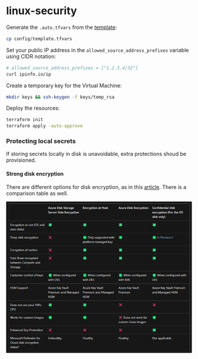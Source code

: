 # linux-security

Generate the `.auto.tfvars` from the [template](config/template.tfvars):

```sh
cp config/template.tfvars
```

Set your public IP address in the `allowed_source_address_prefixes` variable using CIDR notation:

```sh
# allowed_source_address_prefixes = ["1.2.3.4/32"]
curl ipinfo.io/ip
```

Create a temporary key for the Virtual Machine:

```sh
mkdir keys && ssh-keygen -f keys/temp_rsa
```

Deploy the resources:

```sh
terraform init
terraform apply -auto-approve
```

### Protecting local secrets

If storing secrets locally in disk is unavoidable, extra protections shoud be provisioned.

#### Strong disk encryption

There are different options for disk encryption, as in this [article][1]. There is a comparison table as well.

<img src=".assets/azure-disk-encryption-comparison.png" />



[1]: https://learn.microsoft.com/en-us/azure/virtual-machines/disk-encryption-overview
